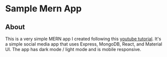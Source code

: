 # Sample Mern App

## About

This is a very simple MERN app I created following this [youtube tutorial](https://www.youtube.com/watch?v=K8YELRmUb5o&t=12704s). 
It's a simple social media app that uses Express, MongoDB, React, and Material UI. The app has dark mode / light mode and is mobile responsive.
